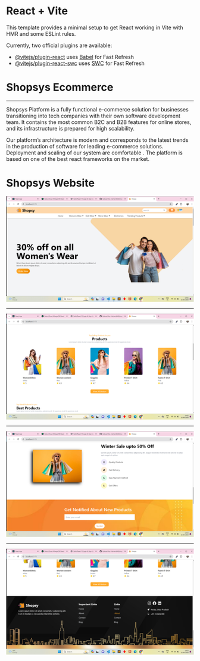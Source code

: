 # React + Vite

This template provides a minimal setup to get React working in Vite with HMR and some ESLint rules.

Currently, two official plugins are available:

- [@vitejs/plugin-react](https://github.com/vitejs/vite-plugin-react/blob/main/packages/plugin-react/README.md) uses [Babel](https://babeljs.io/) for Fast Refresh
- [@vitejs/plugin-react-swc](https://github.com/vitejs/vite-plugin-react-swc) uses [SWC](https://swc.rs/) for Fast Refresh

<h1>Shopsys Ecommerce</h1>
<hr>
Shopsys Platform is a fully functional e-commerce solution for businesses transitioning into tech companies with their own software development team. It contains the most common B2C and B2B features for online stores, and its infrastructure is prepared for high scalability.


Our platform’s architecture is modern and corresponds to the latest trends in the production of software for leading e-commerce solutions. Deployment and scaling of our system are comfortable . The platform is based on one of the best react frameworks on the market.

<h1>Shopsys Website</h1>

<img src="shopsy1.png"/>
<hr>
<img src="shopsy2.png"/>
<hr>
<img src="shopsy3.png"/>
<hr>
<img src="shopsy4.png"/>
